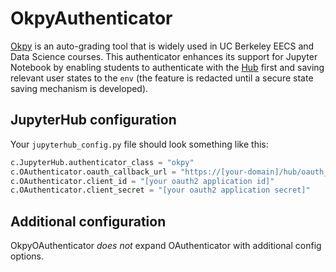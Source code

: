 # OkpyAuthenticator

[Okpy](https://github.com/okpy/ok-client) is an
auto-grading tool that is widely used in UC Berkeley EECS and Data
Science courses. This authenticator enhances its support for Jupyter
Notebook by enabling students to authenticate with the
[Hub](https://datahub.berkeley.edu/hub/login) first and saving relevant
user states to the `env` (the feature is redacted until a secure state
saving mechanism is developed).

## JupyterHub configuration

Your `jupyterhub_config.py` file should look something like this:

```python
c.JupyterHub.authenticator_class = "okpy"
c.OAuthenticator.oauth_callback_url = "https://[your-domain]/hub/oauth_callback"
c.OAuthenticator.client_id = "[your oauth2 application id]"
c.OAuthenticator.client_secret = "[your oauth2 application secret]"
```

## Additional configuration

OkpyOAuthenticator _does not_ expand OAuthenticator with additional config
options.
